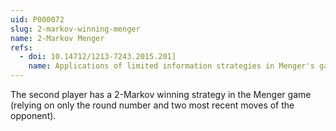 ```yaml
---
uid: P000072
slug: 2-markov-winning-menger
name: 2-Markov Menger
refs:
  - doi: 10.14712/1213-7243.2015.201]
    name: Applications of limited information strategies in Menger's game
---
```

The second player has a $2$-Markov winning strategy in the Menger game (relying on only the round number and two most recent moves of the opponent).

